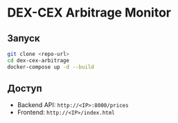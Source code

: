 # DEX-CEX Arbitrage Monitor

## Запуск
```bash
git clone <repo-url>
cd dex-cex-arbitrage
docker-compose up -d --build
```

## Доступ
- Backend API: `http://<IP>:8000/prices`
- Frontend: `http://<IP>/index.html`
